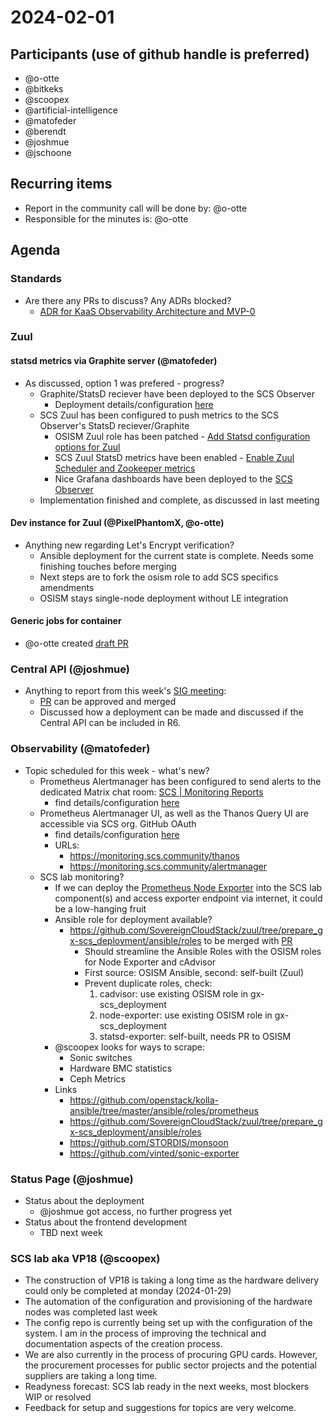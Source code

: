 # 2024-02-01

## Participants (use of github handle is preferred)

- @o-otte
- @bitkeks
- @scoopex
- @artificial-intelligence
- @matofeder
- @berendt
- @joshmue
- @jschoone

## Recurring items

- Report in the community call will be done by: @o-otte
- Responsible for the minutes is: @o-otte

## Agenda

### Standards

- Are there any PRs to discuss? Any ADRs blocked?
    - [ADR for KaaS Observability Architecture and MVP-0](https://github.com/SovereignCloudStack/standards/pull/394)

### Zuul

#### statsd metrics via Graphite server (@matofeder)

- As discussed, option 1 was prefered - progress?
    - Graphite/StatsD reciever have been deployed to the SCS Observer
        - Deployment details/configuration [here](https://github.com/SovereignCloudStack/k8s-observability/tree/main/zuul)
    - SCS Zuul has been configured to push metrics to the SCS Observer's StatsD reciever/Graphite 
        - OSISM Zuul role has been patched - [Add Statsd configuration options for Zuul](https://github.com/osism/ansible-collection-services/pull/1276)
        - SCS Zuul StatsD metrics have been enabled - [Enable Zuul Scheduler and Zookeeper metrics](https://github.com/SovereignCloudStack/zuul/pull/9)
        - Nice Grafana dashboards have been deployed to the [SCS Observer](https://monitoring.scs.community/d/f4f21991b06d8e5f6308eb2b590a4cee/host-monitoring-zuul)
    - Implementation finished and complete, as discussed in last meeting

#### Dev instance for Zuul (@PixelPhantomX, @o-otte)

- Anything new regarding Let's Encrypt verification?
    - Ansible deployment for the current state is complete. Needs some finishing touches before merging
    - Next steps are to fork the osism role to add SCS specifics amendments
    - OSISM stays single-node deployment without LE integration

#### Generic jobs for container

- @o-otte created [draft PR](https://github.com/SovereignCloudStack/zuul-config/pull/37)

### Central API (@joshmue)

- Anything to report from this week's [SIG meeting](https://input.scs.community/2024-scs-sig-central-api?view#2024-01-30):
    - [PR](https://github.com/SovereignCloudStack/central-api/pull/3) can be approved and merged
    - Discussed how a deployment can be made and discussed if the Central API can be included in R6.

### Observability (@matofeder)

- Topic scheduled for this week - what's new?
    - Prometheus Alertmanager has been configured to send alerts to the dedicated Matrix chat room: [SCS | Monitoring Reports](https://matrix.to/#/#scs-monitoring-reports:matrix.org)
        - find details/configuration [here](https://github.com/SovereignCloudStack/k8s-observability/tree/main/matrix-alertmanager)
    - Prometheus Alertmanager UI, as well as the Thanos Query UI are accessible via SCS org. GitHub OAuth
        - find details/configuration [here](https://github.com/SovereignCloudStack/k8s-observability/tree/main/oauth)
        - URLs:
            - https://monitoring.scs.community/thanos
            - https://monitoring.scs.community/alertmanager
    - SCS lab monitoring?
        - If we can deploy the [Prometheus Node Exporter](https://github.com/prometheus/node_exporter) into the SCS lab component(s) and access exporter endpoint via internet, it could be a low-hanging fruit
        - Ansible role for deployment available?
            - https://github.com/SovereignCloudStack/zuul/tree/prepare_gx-scs_deployment/ansible/roles to be merged with [PR](https://github.com/SovereignCloudStack/zuul/pull/10)
                - Should streamline the Ansible Roles with the OSISM roles for Node Exporter and cAdvisor
                - First source: OSISM Ansible, second: self-built (Zuul)
                - Prevent duplicate roles, check:
                    1. cadvisor: use existing OSISM role in gx-scs_deployment
                    2. node-exporter: use existing OSISM role in gx-scs_deployment
                    3. statsd-exporter: self-built, needs PR to OSISM
        - @scoopex looks for ways to scrape:
            - Sonic switches
            - Hardware BMC statistics
            - Ceph Metrics
        - Links
            - https://github.com/openstack/kolla-ansible/tree/master/ansible/roles/prometheus
            - https://github.com/SovereignCloudStack/zuul/tree/prepare_gx-scs_deployment/ansible/roles
            - https://github.com/STORDIS/monsoon
            - https://github.com/vinted/sonic-exporter

### Status Page (@joshmue)

- Status about the deployment
    - @joshmue got access, no further progress yet
- Status about the frontend development
    - TBD next week

### SCS lab aka VP18 (@scoopex)

- The construction of VP18 is taking a long time as the hardware delivery could only be completed at monday (2024-01-29)
- The automation of the configuration and provisioning of the hardware nodes was completed last week
- The config repo is currently being set up with the configuration of the system. I am in the process of improving the technical and documentation aspects of the creation process.
- We are also currently in the process of procuring GPU cards. However, the procurement processes for public sector projects and the potential suppliers are taking a long time.
- Readyness forecast: SCS lab ready in the next weeks, most blockers WIP or resolved
- Feedback for setup and suggestions for topics are very welcome. 

